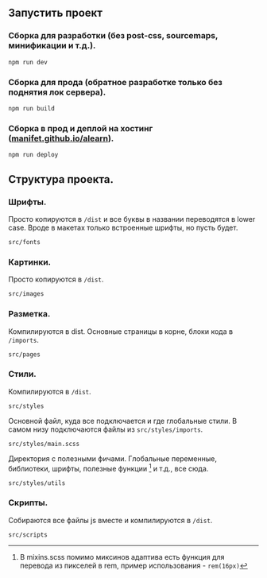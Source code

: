 ## Запустить проект

### Сборка для разработки (без post-css, sourcemaps, минификации и т.д.).

```
npm run dev
```

### Cборка для прода (обратное разработке только без поднятия лок сервера).

```
npm run build
```

### Сборка в прод и деплой на хостинг ([manifet.github.io/alearn](https://manifet.github.io/alearn)).

```
npm run deploy
```

## Структура проекта.

### Шрифты.

Просто копируются в `/dist` и все буквы в названии переводятся в lower case. Вроде в макетах только встроенные шрифты, но
пусть будет.

```
src/fonts
```

### Картинки.

Просто копируются в `/dist`.

```
src/images
```

### Разметка.

Компилируются в dist. Основные страницы в корне, блоки кода в `/imports`.

```
src/pages
```

### Cтили.

Компилируются в `/dist`.

```
src/styles
```

Основной файл, куда все подключается и где глобальные стили. В самом низу подключаются файлы из `src/styles/imports`.

```
src/styles/main.scss 
```

Директория с полезными фичами. Глобальные переменные, библиотеки, шрифты, полезные функции [^1] и т.д., все сюда.
[^1]: В mixins.scss помимо миксинов адаптива есть функция для перевода из пикселей в rem, пример использования - `rem(16px)`

```
src/styles/utils
```
### Скрипты.

Собираются все файлы js вместе и компилируются в `/dist`. 

```
src/scripts
```

